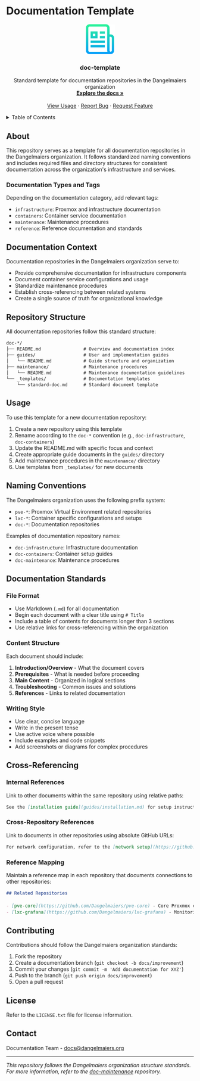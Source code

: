 # Documentation Template

<div align="center">
  <img src="images/logo.png" alt="Dangelmaiers Logo" width="80" height="80">
  <h3 align="center">doc-template</h3>
  <p align="center">
    Standard template for documentation repositories in the Dangelmaiers organization
    <br />
    <a href="#about"><strong>Explore the docs »</strong></a>
    <br />
    <br />
    <a href="#usage">View Usage</a>
    &middot;
    <a href="https://github.com/Dangelmaiers/doc-template/issues/new?labels=bug&template=bug-report---.md">Report Bug</a>
    &middot;
    <a href="https://github.com/Dangelmaiers/doc-template/issues/new?labels=enhancement&template=feature-request---.md">Request Feature</a>
  </p>
</div>

<!-- TABLE OF CONTENTS -->
<details>
  <summary>Table of Contents</summary>
  <ol>
    <li><a href="#about">About</a></li>
    <li><a href="#documentation-context">Documentation Context</a></li>
    <li><a href="#repository-structure">Repository Structure</a></li>
    <li><a href="#usage">Usage</a></li>
    <li><a href="#naming-conventions">Naming Conventions</a></li>
    <li><a href="#documentation-standards">Documentation Standards</a></li>
    <li><a href="#cross-referencing">Cross-Referencing</a></li>
    <li><a href="#contributing">Contributing</a></li>
    <li><a href="#license">License</a></li>
    <li><a href="#contact">Contact</a></li>
  </ol>
</details>

## About

This repository serves as a template for all documentation repositories in the Dangelmaiers organization. It follows standardized naming conventions and includes required files and directory structures for consistent documentation across the organization's infrastructure and services.

### Documentation Types and Tags

Depending on the documentation category, add relevant tags:

- `infrastructure`: Proxmox and infrastructure documentation
- `containers`: Container service documentation
- `maintenance`: Maintenance procedures
- `reference`: Reference documentation and standards

## Documentation Context

Documentation repositories in the Dangelmaiers organization serve to:

- Provide comprehensive documentation for infrastructure components
- Document container service configurations and usage
- Standardize maintenance procedures
- Establish cross-referencing between related systems
- Create a single source of truth for organizational knowledge

## Repository Structure

All documentation repositories follow this standard structure:

```
doc-*/
├── README.md                # Overview and documentation index
├── guides/                  # User and implementation guides
│   └── README.md            # Guide structure and organization
├── maintenance/             # Maintenance procedures
│   └── README.md            # Maintenance documentation guidelines
└── _templates/              # Documentation templates
    └── standard-doc.md      # Standard document template
```

## Usage

To use this template for a new documentation repository:

1. Create a new repository using this template
2. Rename according to the `doc-*` convention (e.g., `doc-infrastructure`, `doc-containers`)
3. Update the README.md with specific focus and context
4. Create appropriate guide documents in the `guides/` directory
5. Add maintenance procedures in the `maintenance/` directory
6. Use templates from `_templates/` for new documents

## Naming Conventions

The Dangelmaiers organization uses the following prefix system:

- `pve-*`: Proxmox Virtual Environment related repositories
- `lxc-*`: Container specific configurations and setups
- `doc-*`: Documentation repositories

Examples of documentation repository names:
- `doc-infrastructure`: Infrastructure documentation
- `doc-containers`: Container setup guides
- `doc-maintenance`: Maintenance procedures

## Documentation Standards

### File Format

- Use Markdown (`.md`) for all documentation
- Begin each document with a clear title using `# Title`
- Include a table of contents for documents longer than 3 sections
- Use relative links for cross-referencing within the organization

### Content Structure

Each document should include:

1. **Introduction/Overview** - What the document covers
2. **Prerequisites** - What is needed before proceeding
3. **Main Content** - Organized in logical sections
4. **Troubleshooting** - Common issues and solutions
5. **References** - Links to related documentation

### Writing Style

- Use clear, concise language
- Write in the present tense
- Use active voice where possible
- Include examples and code snippets
- Add screenshots or diagrams for complex procedures

## Cross-Referencing

### Internal References

Link to other documents within the same repository using relative paths:

```markdown
See the [installation guide](guides/installation.md) for setup instructions.
```

### Cross-Repository References

Link to documents in other repositories using absolute GitHub URLs:

```markdown
For network configuration, refer to the [network setup](https://github.com/Dangelmaiers/pve-network/blob/main/SETUP.md) documentation.
```

### Reference Mapping

Maintain a reference map in each repository that documents connections to other repositories:

```markdown
## Related Repositories

- [pve-core](https://github.com/Dangelmaiers/pve-core) - Core Proxmox configuration
- [lxc-grafana](https://github.com/Dangelmaiers/lxc-grafana) - Monitoring dashboards
```

## Contributing

Contributions should follow the Dangelmaiers organization standards:

1. Fork the repository
2. Create a documentation branch (`git checkout -b docs/improvement`)
3. Commit your changes (`git commit -m 'Add documentation for XYZ'`)
4. Push to the branch (`git push origin docs/improvement`)
5. Open a pull request

## License

Refer to the `LICENSE.txt` file for license information.

## Contact

Documentation Team - docs@dangelmaiers.org

---

*This repository follows the Dangelmaiers organization structure standards. For more information, refer to the [doc-maintenance](https://github.com/Dangelmaiers/doc-maintenance) repository.*

